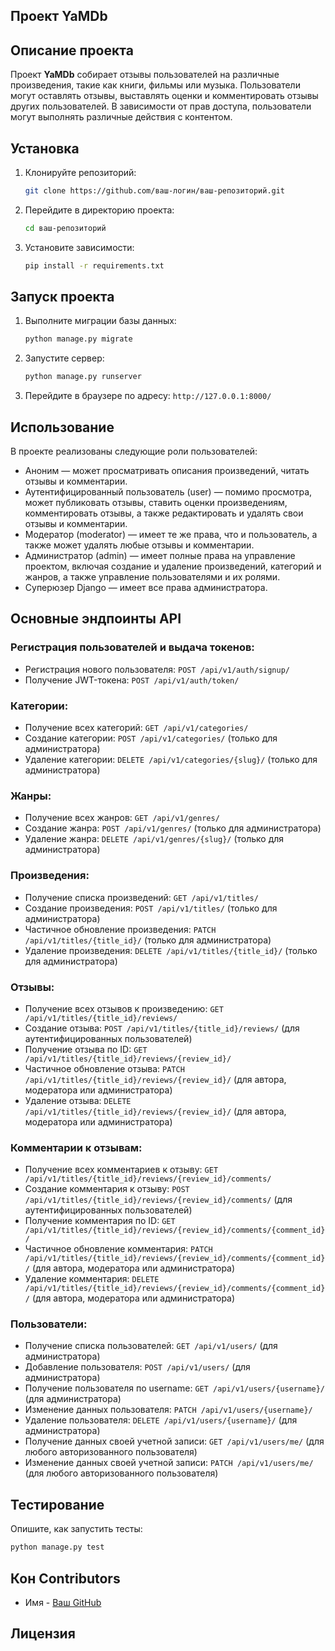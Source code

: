 ## Проект YaMDb

## Описание проекта
Проект **YaMDb** собирает отзывы пользователей на различные произведения, такие как книги, фильмы или музыка. Пользователи могут оставлять отзывы, выставлять оценки и комментировать отзывы других пользователей. В зависимости от прав доступа, пользователи могут выполнять различные действия с контентом.


## Установка

1. Клонируйте репозиторий:
   ```bash
   git clone https://github.com/ваш-логин/ваш-репозиторий.git
   ```
   
2. Перейдите в директорию проекта:
   ```bash
   cd ваш-репозиторий
   ```

3. Установите зависимости:
   ```bash
   pip install -r requirements.txt
   ```

## Запуск проекта

1. Выполните миграции базы данных:
   ```bash
   python manage.py migrate
   ```

2. Запустите сервер:
   ```bash
   python manage.py runserver
   ```

3. Перейдите в браузере по адресу: `http://127.0.0.1:8000/`

## Использование

В проекте реализованы следующие роли пользователей:

- Аноним — может просматривать описания произведений, читать отзывы и комментарии.
- Аутентифицированный пользователь (user) — помимо просмотра, может публиковать отзывы, ставить оценки произведениям, комментировать отзывы, а также редактировать и удалять свои отзывы и комментарии.
- Модератор (moderator) — имеет те же права, что и пользователь, а также может удалять любые отзывы и комментарии.
- Администратор (admin) — имеет полные права на управление проектом, включая создание и удаление произведений, категорий и жанров, а также управление пользователями и их ролями.
- Суперюзер Django — имеет все права администратора.

## Основные эндпоинты API

### Регистрация пользователей и выдача токенов:
  * Регистрация нового пользователя: ```POST /api/v1/auth/signup/```
  * Получение JWT-токена: ```POST /api/v1/auth/token/```
### Категории:
  * Получение всех категорий: ```GET /api/v1/categories/```
  * Создание категории: ```POST /api/v1/categories/``` (только для администратора)
  * Удаление категории: ```DELETE /api/v1/categories/{slug}/``` (только для администратора)
### Жанры:
  * Получение всех жанров: ```GET /api/v1/genres/```
  * Создание жанра: ```POST /api/v1/genres/``` (только для администратора)
  * Удаление жанра: ```DELETE /api/v1/genres/{slug}/``` (только для администратора)
### Произведения:
  * Получение списка произведений: ```GET /api/v1/titles/```
  * Создание произведения: ```POST /api/v1/titles/``` (только для администратора)
  * Частичное обновление произведения: ```PATCH /api/v1/titles/{title_id}/``` (только для администратора)
  * Удаление произведения: ```DELETE /api/v1/titles/{title_id}/``` (только для администратора)
### Отзывы:
  * Получение всех отзывов к произведению: ```GET /api/v1/titles/{title_id}/reviews/```
  * Создание отзыва: ```POST /api/v1/titles/{title_id}/reviews/``` (для аутентифицированных пользователей)
  * Получение отзыва по ID: ```GET /api/v1/titles/{title_id}/reviews/{review_id}/```
  * Частичное обновление отзыва: ```PATCH /api/v1/titles/{title_id}/reviews/{review_id}/``` (для автора, модератора или администратора)
  * Удаление отзыва: ```DELETE /api/v1/titles/{title_id}/reviews/{review_id}/``` (для автора, модератора или администратора)
### Комментарии к отзывам:
  * Получение всех комментариев к отзыву: ```GET /api/v1/titles/{title_id}/reviews/{review_id}/comments/```
  * Создание комментария к отзыву: ```POST /api/v1/titles/{title_id}/reviews/{review_id}/comments/``` (для аутентифицированных пользователей)
  * Получение комментария по ID: ```GET /api/v1/titles/{title_id}/reviews/{review_id}/comments/{comment_id}/```
  * Частичное обновление комментария: ```PATCH /api/v1/titles/{title_id}/reviews/{review_id}/comments/{comment_id}/``` (для автора, модератора или администратора)
  * Удаление комментария: ```DELETE /api/v1/titles/{title_id}/reviews/{review_id}/comments/{comment_id}/```  (для автора, модератора или администратора)
### Пользователи:
  * Получение списка пользователей: ```GET /api/v1/users/``` (для администратора)
  * Добавление пользователя: ```POST /api/v1/users/``` (для администратора)
  * Получение пользователя по username: ```GET /api/v1/users/{username}/``` (для администратора)
  * Изменение данных пользователя: ```PATCH /api/v1/users/{username}/```
  * Удаление пользователя: ```DELETE /api/v1/users/{username}/``` (для администратора)
  * Получение данных своей учетной записи: ```GET /api/v1/users/me/``` (для любого авторизованного пользователя)
  * Изменение данных своей учетной записи: ```PATCH /api/v1/users/me/``` (для любого авторизованного пользователя)
 
## Тестирование

Опишите, как запустить тесты:
```bash
python manage.py test
```

## Кон Contributors

- Имя - [Ваш GitHub](https://github.com/ваш-логин)

## Лицензия
